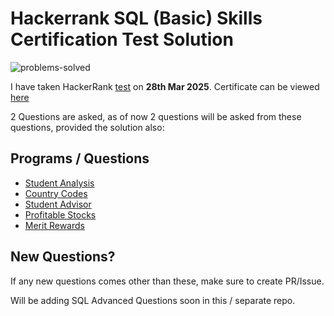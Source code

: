 # Hackerrank SQL (Basic) Skills Certification Test Solution

![problems-solved](https://img.shields.io/badge/problem%20solved-5-1f72ff.svg)

I have taken HackerRank [test](https://www.hackerrank.com/skills-verification/sql_basic) on __28th Mar 2025__. 
Certificate can be viewed [here](https://www.hackerrank.com/certificates/1251a1431378)

2 Questions are asked, as of now 2 questions will be asked from these questions, provided the solution also:
## Programs / Questions
- [Student Analysis](https://github.com/Surya-827/Coursera_Solutions/blob/master/HackerRank-SQL-Basic-Skill-Certificate/student.analysis.sql)
- [Country Codes](https://github.com/Surya-827/Coursera_Solutions/blob/master/HackerRank-SQL-Basic-Skill-Certificate/country-codes.sql)
- [Student Advisor](https://github.com/Surya-827/Coursera_Solutions/blob/master/HackerRank-SQL-Basic-Skill-Certificate/student-advisor.sql)
- [Profitable Stocks](https://github.com/Surya-827/Coursera_Solutions/blob/master/HackerRank-SQL-Basic-Skill-Certificate/profitable-stocks.sql)
- [Merit Rewards](https://github.com/Surya-827/Coursera_Solutions/blob/master/HackerRank-SQL-Basic-Skill-Certificate/merit-rewards.sql)

## New Questions?
If any new questions comes other than these, make sure to create PR/Issue.

Will be adding SQL Advanced Questions soon in this / separate repo.
